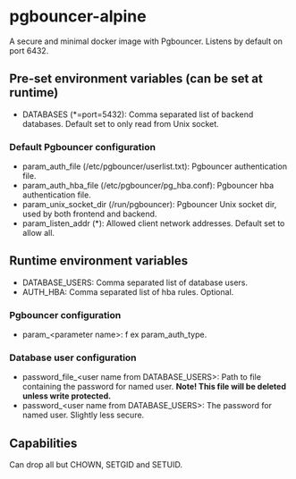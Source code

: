 # pgbouncer-alpine
A secure and minimal docker image with Pgbouncer. Listens by default on port 6432.

## Pre-set environment variables (can be set at runtime)
* DATABASES (*=port=5432): Comma separated list of backend databases. Default set to only read from Unix socket.
### Default Pgbouncer configuration
* param_auth_file (/etc/pgbouncer/userlist.txt): Pgbouncer authentication file.
* param_auth_hba_file (/etc/pgbouncer/pg_hba.conf): Pgbouncer hba authentication file.
* param_unix_socket_dir (/run/pgbouncer): Pgbouncer Unix socket dir, used by both frontend and backend.
* param_listen_addr (*): Allowed client network addresses. Default set to allow all.

## Runtime environment variables
* DATABASE_USERS: Comma separated list of database users.
* AUTH_HBA: Comma separated list of hba rules. Optional.
### Pgbouncer configuration
* param_&lt;parameter name&gt;: f ex param_auth_type.
### Database user configuration
* password&#95;file_&lt;user name from DATABASE_USERS&gt;: Path to file containing the password for named user. **Note! This file will be deleted unless write protected.**
* password_&lt;user name from DATABASE_USERS&gt;: The password for named user. Slightly less secure.

## Capabilities
Can drop all but CHOWN, SETGID and SETUID.
